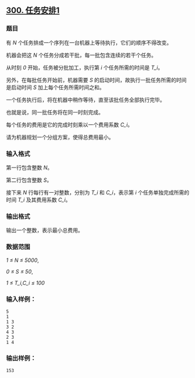 ## [300. 任务安排1](https://www.acwing.com/problem/content/302/)

### 题目

有 *N* 个任务排成一个序列在一台机器上等待执行，它们的顺序不得改变。

机器会把这 *N* 个任务分成若干批，每一批包含连续的若干个任务。

从时刻 *0* 开始，任务被分批加工，执行第 *i* 个任务所需的时间是 *T_i*。

另外，在每批任务开始前，机器需要 *S* 的启动时间，故执行一批任务所需的时间是启动时间 *S* 加上每个任务所需时间之和。

一个任务执行后，将在机器中稍作等待，直至该批任务全部执行完毕。

也就是说，同一批任务将在同一时刻完成。

每个任务的费用是它的完成时刻乘以一个费用系数 *C_i*。

请为机器规划一个分组方案，使得总费用最小。

### 输入格式

第一行包含整数 *N*。

第二行包含整数 *S*。

接下来 *N* 行每行有一对整数，分别为 *T_i* 和 *C_i*，表示第 *i* 个任务单独完成所需的时间 *T_i* 及其费用系数 *C_i*。

### 输出格式

输出一个整数，表示最小总费用。

### 数据范围

*1 ≤ N ≤ 5000*,

*0 ≤ S ≤ 50*,

*1 ≤ T_i,C_i ≤ 100*

### 输入样例：

```
5
1
1 3
3 2
4 3
2 3
1 4
```

### 输出样例：

```
153
```

